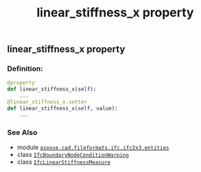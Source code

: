 ﻿---
title: linear_stiffness_x property
second_title: Aspose.CAD for Python via .NET API References
description: 
type: docs
weight: 60
url: /python-net/aspose.cad.fileformats.ifc.ifc2x3.entities/ifcboundarynodeconditionwarping/linear_stiffness_x/
is_root: false
---

## linear_stiffness_x property

### Definition:
```python
@property
def linear_stiffness_x(self):
    ...
@linear_stiffness_x.setter
def linear_stiffness_x(self, value):
    ...
```

### See Also
* module [`aspose.cad.fileformats.ifc.ifc2x3.entities`](../../)
* class [`IfcBoundaryNodeConditionWarping`](/cad/python-net/aspose.cad.fileformats.ifc.ifc2x3.entities/ifcboundarynodeconditionwarping)
* class [`IfcLinearStiffnessMeasure`](/cad/python-net/aspose.cad.fileformats.ifc.ifc2x3.types/ifclinearstiffnessmeasure)
